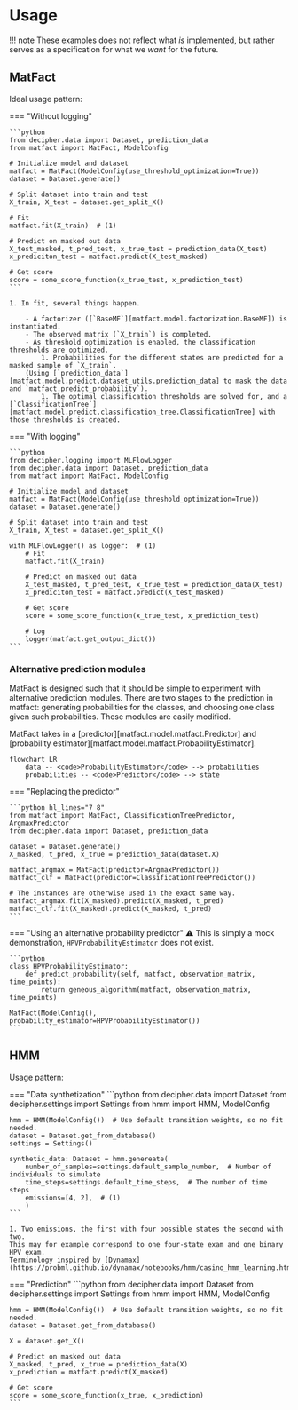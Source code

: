 # Usage

!!! note
    These examples does not reflect what _is_ implemented, but rather serves as a specification for what we _want_ for the future.

## MatFact

Ideal usage pattern:

=== "Without logging"

    ```python
    from decipher.data import Dataset, prediction_data
    from matfact import MatFact, ModelConfig

    # Initialize model and dataset
    matfact = MatFact(ModelConfig(use_threshold_optimization=True)) 
    dataset = Dataset.generate()

    # Split dataset into train and test
    X_train, X_test = dataset.get_split_X()

    # Fit
    matfact.fit(X_train)  # (1)

    # Predict on masked out data
    X_test_masked, t_pred_test, x_true_test = prediction_data(X_test)
    x_prediciton_test = matfact.predict(X_test_masked)

    # Get score
    score = some_score_function(x_true_test, x_prediction_test)
    ```

    1. In fit, several things happen.

        - A factorizer ([`BaseMF`][matfact.model.factorization.BaseMF]) is instantiated.
        - The observed matrix (`X_train`) is completed.
        - As threshold optimization is enabled, the classification thresholds are optimized.
            1. Probabilities for the different states are predicted for a masked sample of `X_train`.
        (Using [`prediction_data`][matfact.model.predict.dataset_utils.prediction_data] to mask the data and `matfact.predict_probability`).
            1. The optimal classification thresholds are solved for, and a [`ClassificationTree`][matfact.model.predict.classification_tree.ClassificationTree] with those thresholds is created.

=== "With logging"

    ```python
    from decipher.logging import MLFlowLogger
    from decipher.data import Dataset, prediction_data
    from matfact import MatFact, ModelConfig

    # Initialize model and dataset
    matfact = MatFact(ModelConfig(use_threshold_optimization=True)) 
    dataset = Dataset.generate()

    # Split dataset into train and test
    X_train, X_test = dataset.get_split_X()

    with MLFlowLogger() as logger:  # (1)
        # Fit
        matfact.fit(X_train) 

        # Predict on masked out data
        X_test_masked, t_pred_test, x_true_test = prediction_data(X_test)
        x_prediciton_test = matfact.predict(X_test_masked)

        # Get score
        score = some_score_function(x_true_test, x_prediction_test)

        # Log
        logger(matfact.get_output_dict())
    ```

### Alternative prediction modules

MatFact is designed such that it should be simple to experiment with alternative prediction modules.
There are two stages to the prediction in matfact: generating probabilities for the classes, and choosing one class given such probabilities.
These modules are easily modified.

MatFact takes in a [predictor][matfact.model.matfact.Predictor] and [probability estimator][matfact.model.matfact.ProbabilityEstimator].

```mermaid
flowchart LR
    data -- <code>ProbabilityEstimator</code> --> probabilities
    probabilities -- <code>Predictor</code> --> state
```

=== "Replacing the predictor"

    ```python hl_lines="7 8"
    from matfact import MatFact, ClassificationTreePredictor, ArgmaxPredictor
    from decipher.data import Dataset, prediction_data

    dataset = Dataset.generate()
    X_masked, t_pred, x_true = prediction_data(dataset.X)

    matfact_argmax = MatFact(predictor=ArgmaxPredictor())
    matfact_clf = MatFact(predictor=ClassificationTreePredictor())

    # The instances are otherwise used in the exact same way.
    matfact_argmax.fit(X_masked).predict(X_masked, t_pred)
    matfact_clf.fit(X_masked).predict(X_masked, t_pred)
    ```

=== "Using an alternative probability predictor"
    :warning: This is simply a mock demonstration, `HPVProbabilityEstimator` does not exist.

    ```python
    class HPVProbabilityEstimator:
        def predict_probability(self, matfact, observation_matrix, time_points):
            return geneous_algorithm(matfact, observation_matrix, time_points)

    MatFact(ModelConfig(), probability_estimator=HPVProbabilityEstimator())
    ```

## HMM

Usage pattern:

=== "Data synthetization"
    ```python
    from decipher.data import Dataset
    from decipher.settings import Settings
    from hmm import HMM, ModelConfig

    hmm = HMM(ModelConfig())  # Use default transition weights, so no fit needed.
    dataset = Dataset.get_from_database()
    settings = Settings()

    synthetic_data: Dataset = hmm.genereate(
        number_of_samples=settings.default_sample_number,  # Number of individuals to simulate
        time_steps=settings.default_time_steps,  # The number of time steps
        emissions=[4, 2],  # (1)
        )
    ```

    1. Two emissions, the first with four possible states the second with two.
    This may for example correspond to one four-state exam and one binary HPV exam.
    Terminology inspired by [Dynamax](https://probml.github.io/dynamax/notebooks/hmm/casino_hmm_learning.html).

=== "Prediction"
    ```python
    from decipher.data import Dataset
    from decipher.settings import Settings
    from hmm import HMM, ModelConfig

    hmm = HMM(ModelConfig())  # Use default transition weights, so no fit needed.
    dataset = Dataset.get_from_database()

    X = dataset.get_X()
    
    # Predict on masked out data
    X_masked, t_pred, x_true = prediction_data(X)
    x_prediction = matfact.predict(X_masked)

    # Get score
    score = some_score_function(x_true, x_prediction)
    ```
